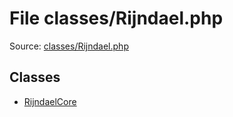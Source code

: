 File classes/Rijndael.php
=========

Source: [classes/Rijndael.php](https://github.com/PrestaShop/PrestaShop/blob/1.5.4.0/classes/Rijndael.php)


Classes
-------

* [RijndaelCore](class.RijndaelCore.md)

